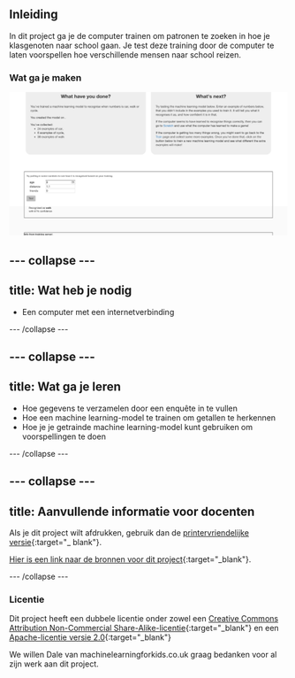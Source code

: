 ## Inleiding

In dit project ga je de computer trainen om patronen te zoeken in hoe je klasgenoten naar school gaan. Je test deze training door de computer te laten voorspellen hoe verschillende mensen naar school reizen.

### Wat ga je maken

![Het machine learning-model dat een antwoord voorspelt](images/test.png)

\--- collapse \---
---
title: Wat heb je nodig
---

+ Een computer met een internetverbinding

\--- /collapse \---

\--- collapse \---
---
title: Wat ga je leren
---
+ Hoe gegevens te verzamelen door een enquête in te vullen
+ Hoe een machine learning-model te trainen om getallen te herkennen
+ Hoe je je getrainde machine learning-model kunt gebruiken om voorspellingen te doen

\--- /collapse \---

\--- collapse \---
---
title: Aanvullende informatie voor docenten
---

Als je dit project wilt afdrukken, gebruik dan de [printervriendelijke versie](https://projects.raspberrypi.org/en/projects/journey-to-school/print){:target="_ blank"}.

[Hier is een link naar de bronnen voor dit project](https://github.com/raspberrypilearning/journey-to-school/en/resources){:target="_blank"}.

\--- /collapse \---

### Licentie

Dit project heeft een dubbele licentie onder zowel een [Creative Commons Attribution Non-Commercial Share-Alike-licentie](http://creativecommons.org/licenses/by-nc-sa/4.0/){:target="_blank"} en een [Apache-licentie versie 2.0](http://www.apache.org/licenses/LICENSE-2.0){:target="_blank"}

We willen Dale van machinelearningforkids.co.uk graag bedanken voor al zijn werk aan dit project.
